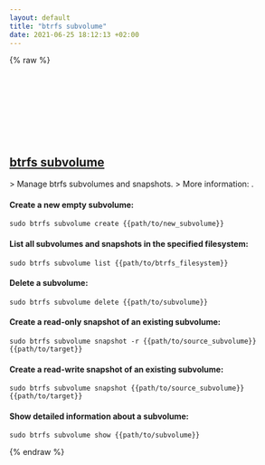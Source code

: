 ```yaml
---
layout: default
title: "btrfs subvolume"
date: 2021-06-25 18:12:13 +02:00
---
```

{% raw %}
<h2 id="btrfs-subvolume">
  <a href="/en/linux/btrfs-subvolume.html">btrfs subvolume</a> <a href="#btrfs-subvolume"><svg class="icon">
    <use href="/assets/images/unicode_sprite.svg#link" />
  </svg></a>
</h2>
> Manage btrfs subvolumes and snapshots.
> More information: <https://btrfs.wiki.kernel.org/index.php/Manpage/btrfs-subvolume>.

#### Create a new empty subvolume:
```shell
sudo btrfs subvolume create {{path/to/new_subvolume}}
```
#### List all subvolumes and snapshots in the specified filesystem:
```shell
sudo btrfs subvolume list {{path/to/btrfs_filesystem}}
```
#### Delete a subvolume:
```shell
sudo btrfs subvolume delete {{path/to/subvolume}}
```
#### Create a read-only snapshot of an existing subvolume:
```shell
sudo btrfs subvolume snapshot -r {{path/to/source_subvolume}} {{path/to/target}}
```
#### Create a read-write snapshot of an existing subvolume:
```shell
sudo btrfs subvolume snapshot {{path/to/source_subvolume}} {{path/to/target}}
```
#### Show detailed information about a subvolume:
```shell
sudo btrfs subvolume show {{path/to/subvolume}}
```
{% endraw %}
